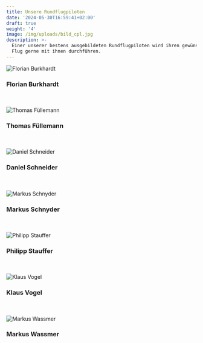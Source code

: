 ```yaml
---
title: Unsere Rundflugpiloten
date: '2024-05-30T16:59:41+02:00'
draft: true
weight: '4'
image: /img/uploads/bild_cpl.jpg
description: >-
  Einer unserer bestens ausgebildeten Rundflugpiloten wird ihren gewünschten
  Flug gerne mit ihnen durchführen.
---
```

![Florian Burkhardt](/img/uploads/bild_burkhardt.jpg)

### Florian Burkhardt
\
\
![Thomas Füllemann](/img/uploads/fuellemann.jpg)

### Thomas Füllemann
\
\
![Daniel Schneider](/img/uploads/rfp_dani_schneider.jpg)

### Daniel Schneider
\
\
![Markus Schnyder](/img/uploads/schnyder.jpg)

### Markus Schnyder
\
\
![Philipp Stauffer](/img/uploads/stauffer.jpg)

### Philipp Stauffer
\
\
![Klaus Vogel](/img/uploads/rfp_klausvogel.jpg)

### Klaus Vogel
\
\
![Markus Wassmer](/img/uploads/wasmer.jpg)

### Markus Wassmer
